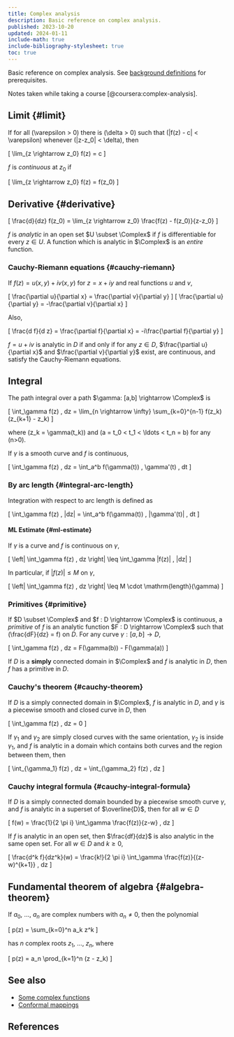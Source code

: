 ```yaml
---
title: Complex analysis
description: Basic reference on complex analysis.
published: 2023-10-20
updated: 2024-01-11
include-math: true
include-bibliography-stylesheet: true
toc: true
---
```


Basic reference on complex analysis.
See [background definitions](background) for prerequisites.

Notes taken while taking a course [@coursera:complex-analysis].

## Limit {#limit}

If for all \(\varepsilon > 0\) there is \(\delta > 0\) such that
\(|f(z) - c| < \varepsilon\) whenever \(|z-z_0| < \delta\), then

\[ \lim_{z \rightarrow z_0} f(z) = c \]

$f$ is _continuous_ at $z_0$ if

\[ \lim_{z \rightarrow z_0} f(z) = f(z_0) \]

## Derivative {#derivative}

\[ \frac{d}{dz} f(z_0) = \lim_{z \rightarrow z_0} \frac{f(z) - f(z_0)}{z-z_0} \]

$f$ is _analytic_ in an open set $U \subset \Complex$ if $f$ is differentiable for every $z \in U$.
A function which is analytic in $\Complex$ is an _entire_ function.

### Cauchy-Riemann equations {#cauchy-riemann}

If $f(z) = u(x,y) + i v(x,y)$ for $z = x+iy$ and real functions $u$ and $v$,

\[ \frac{\partial u}{\partial x} = \frac{\partial v}{\partial y} \]
\[ \frac{\partial u}{\partial y} = -\frac{\partial v}{\partial x} \]

Also,

\[ \frac{d f}{d z} = \frac{\partial f}{\partial x} = -i\frac{\partial f}{\partial y} \]

$f=u+iv$ is analytic in $D$ if and only if for any $z \in D$,
$\frac{\partial u}{\partial x}$ and $\frac{\partial v}{\partial y}$ exist,
are continuous, and satisfy the Cauchy-Riemann equations.

## Integral

The path integral over a path $\gamma: [a,b] \rightarrow \Complex$ is

\[ \int_\gamma f(z) \, dz = \lim_{n \rightarrow \infty} \sum_{k=0}^{n-1} f(z_k) (z_{k+1} - z_k) \]

where \(z_k = \gamma(t_k)\) and \(a = t_0 < t_1 < \ldots < t_n = b\) for any \(n>0\).

If $\gamma$ is a smooth curve and $f$ is continuous,

\[ \int_\gamma f(z) \, dz = \int_a^b f(\gamma(t)) \, \gamma'(t) \, dt \]

### By arc length {#integral-arc-length}

Integration with respect to arc length is defined as

\[ \int_\gamma f(z) \, |dz| = \int_a^b f(\gamma(t)) \, |\gamma'(t)| \, dt \]

#### ML Estimate {#ml-estimate}

If $\gamma$ is a curve and $f$ is continuous on $\gamma$,

\[ \left| \int_\gamma f(z) \, dz \right| \leq \int_\gamma |f(z)| \, |dz| \]

In particular, if $|f(z)| \leq M$ on $\gamma$,

\[ \left| \int_\gamma f(z) \, dz \right| \leq M \cdot \mathrm{length}(\gamma) \]

### Primitives {#primitive}

If $D \subset \Complex$ and $f : D \rightarrow \Complex$ is continuous,
a _primitive_ of $f$ is an analytic function $F : D \rightarrow \Complex$
such that \(\frac{dF}{dz} = f\) on $D$.
For any curve $\gamma : [a,b] \rightarrow D$,

\[ \int_\gamma f(z) \, dz = F(\gamma(b)) - F(\gamma(a)) \]

If $D$ is a **simply** connected domain in $\Complex$ and $f$ is analytic in $D$,
then $f$ has a primitive in $D$.

### Cauchy's theorem {#cauchy-theorem}

If $D$ is a simply connected domain in $\Complex$, $f$ is analytic in $D$,
and $\gamma$ is a piecewise smooth and closed curve in $D$, then

\[ \int_\gamma f(z) \, dz = 0 \]

If $\gamma_1$ and $\gamma_2$ are simply closed curves with the same orientation,
$\gamma_2$ is inside $\gamma_1$, and $f$ is analytic in a domain which contains both curves
and the region between them, then

\[ \int_{\gamma_1} f(z) \, dz = \int_{\gamma_2} f(z) \, dz \]

### Cauchy integral formula {#cauchy-integral-formula}

If $D$ is a simply connected domain bounded by a piecewise smooth curve $\gamma$,
and $f$ is analytic in a superset of $\overline{D}$, then for all $w \in D$

\[ f(w) = \frac{1}{2 \pi i} \int_\gamma \frac{f(z)}{z-w} \, dz \]

If $f$ is analytic in an open set,
then $\frac{df}{dz}$ is also analytic in the same open set.
For all $w \in D$ and $k \geq 0$,

\[ \frac{d^k f}{dz^k}(w)
 = \frac{k!}{2 \pi i} \int_\gamma \frac{f(z)}{(z-w)^{k+1}} \, dz
\]

## Fundamental theorem of algebra {#algebra-theorem}

If $a_0$, $\ldots$, $a_n$ are complex numbers with $a_n \neq 0$, then the polynomial

\[ p(z) = \sum_{k=0}^n a_k z^k \]

has $n$ complex roots $z_1$, $\ldots$, $z_n$, where

\[ p(z) = a_n \prod_{k=1}^n (z - z_k) \]

## See also

*   [Some complex functions](functions/)
*   [Conformal mappings](conformal-mappings/)

## References
